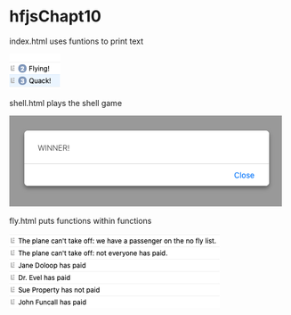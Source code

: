 # hfjsChapt10

index.html uses funtions to print text

![alt index window](index.png)

shell.html plays the shell game

![alt shell](shell.png)

fly.html puts functions within functions

![alt shell](fly.png)